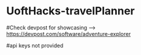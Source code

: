 # UoftHacks-travelPlanner

#Check devpost for showcasing --> https://devpost.com/software/adventure-explorer

#api keys not provided
